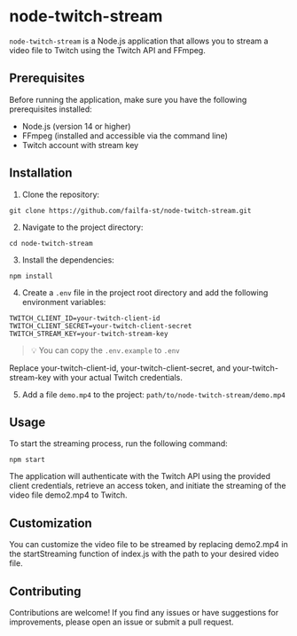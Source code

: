 # node-twitch-stream

`node-twitch-stream` is a Node.js application that allows you to stream a video file to Twitch using
the Twitch API and FFmpeg.

## Prerequisites

Before running the application, make sure you have the following prerequisites installed:

-   Node.js (version 14 or higher)
-   FFmpeg (installed and accessible via the command line)
-   Twitch account with stream key

## Installation

1. Clone the repository:

```shell
git clone https://github.com/failfa-st/node-twitch-stream.git
```

2. Navigate to the project directory:

```shell
cd node-twitch-stream
```

3. Install the dependencies:

```shell
npm install
```

4. Create a `.env` file in the project root directory and add the following environment variables:

```
TWITCH_CLIENT_ID=your-twitch-client-id
TWITCH_CLIENT_SECRET=your-twitch-client-secret
TWITCH_STREAM_KEY=your-twitch-stream-key
```

> 💡 You can copy the `.env.example` to `.env`

Replace your-twitch-client-id, your-twitch-client-secret, and your-twitch-stream-key with your
actual Twitch credentials.

5. Add a file `demo.mp4` to the project: `path/to/node-twitch-stream/demo.mp4`

## Usage

To start the streaming process, run the following command:

```shell
npm start
```

The application will authenticate with the Twitch API using the provided client credentials,
retrieve an access token, and initiate the streaming of the video file demo2.mp4 to Twitch.

## Customization

You can customize the video file to be streamed by replacing demo2.mp4 in the startStreaming
function of index.js with the path to your desired video file.

## Contributing

Contributions are welcome! If you find any issues or have suggestions for improvements, please open
an issue or submit a pull request.

